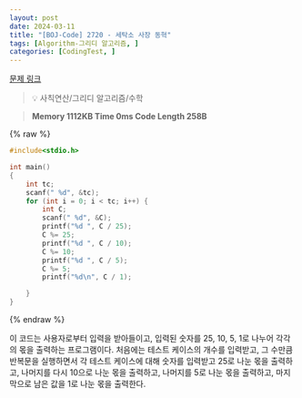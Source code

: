 ```yaml
---
layout: post
date: 2024-03-11
title: "[BOJ-Code] 2720 - 세탁소 사장 동혁"
tags: [Algorithm-그리디 알고리즘, ]
categories: [CodingTest, ]
---
```



[문제 링크](https://www.acmicpc.net/problem/2720)


> 💡 사칙연산/그리디 알고리즘/수학


> **Memory   1112KB                                   Time   0ms                                Code Length   258B**



{% raw %}
```c++
#include<stdio.h>

int main()
{
	int tc;
	scanf(" %d", &tc);
	for (int i = 0; i < tc; i++) {
		int C;
		scanf(" %d", &C);
		printf("%d ", C / 25);
		C %= 25;
		printf("%d ", C / 10);
		C %= 10;
		printf("%d ", C / 5);
		C %= 5;
		printf("%d\n", C / 1);

	}
}
```
{% endraw %}



이 코드는 사용자로부터 입력을 받아들이고, 입력된 숫자를 25, 10, 5, 1로 나누어 각각의 몫을 출력하는 프로그램이다. 처음에는 테스트 케이스의 개수를 입력받고, 그 수만큼 반복문을 실행하면서 각 테스트 케이스에 대해 숫자를 입력받고 25로 나눈 몫을 출력하고, 나머지를 다시 10으로 나눈 몫을 출력하고, 나머지를 5로 나눈 몫을 출력하고, 마지막으로 남은 값을 1로 나눈 몫을 출력한다.

